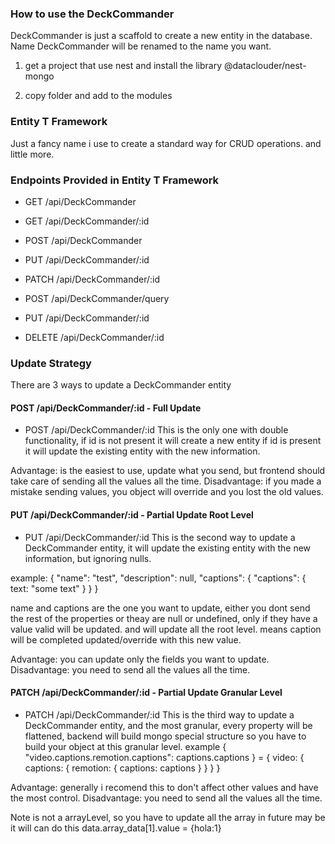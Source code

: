### How to use the DeckCommander

DeckCommander is just a scaffold to create a new entity in the database. Name DeckCommander will be renamed to the name you want.

1. get a project that use nest and install the library @dataclouder/nest-mongo

2. copy folder and add to the modules

### Entity T Framework

Just a fancy name i use to create a standard way for CRUD operations. and little more.

### Endpoints Provided in Entity T Framework

- GET /api/DeckCommander
- GET /api/DeckCommander/:id
- POST /api/DeckCommander
- PUT /api/DeckCommander/:id
- PATCH /api/DeckCommander/:id

- POST /api/DeckCommander/query
- PUT /api/DeckCommander/:id
- DELETE /api/DeckCommander/:id

### Update Strategy

There are 3 ways to update a DeckCommander entity

#### POST /api/DeckCommander/:id - Full Update

- POST /api/DeckCommander/:id This is the only one with double functionality, if id is not present it will create a new entity if id is present it will update the existing entity with the new information.

Advantage: is the easiest to use, update what you send, but frontend should take care of sending all the values all the time. Disadvantage: if you made a mistake sending values, you object will override and you lost the old values.

#### PUT /api/DeckCommander/:id - Partial Update Root Level

- PUT /api/DeckCommander/:id This is the second way to update a DeckCommander entity, it will update the existing entity with the new information, but ignoring nulls.

example: { "name": "test", "description": null, "captions": { "captions": { text: "some text" } } }

name and captions are the one you want to update, either you dont send the rest of the properties or theay are null or undefined, only if they have a value valid will be updated. and will update all the root level. means caption will be completed updated/override with this new value.

Advantage: you can update only the fields you want to update. Disadvantage: you need to send all the values all the time.

#### PATCH /api/DeckCommander/:id - Partial Update Granular Level

- PATCH /api/DeckCommander/:id This is the third way to update a DeckCommander entity, and the most granular, every property will be flattened, backend will build mongo special structure so you have to build your object at this granular level. example { "video.captions.remotion.captions": captions.captions } = { video: { captions: { remotion: { captions: captions } } } }

Advantage: generally i recomend this to don't affect other values and have the most control. Disadvantage: you need to send all the values all the time.

Note is not a arrayLevel, so you have to update all the array in future may be it will can do this data.array_data[1].value = {hola:1}
